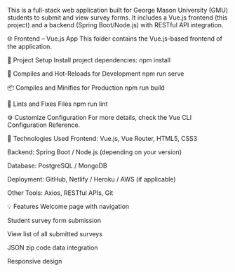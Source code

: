 This is a full-stack web application built for George Mason University (GMU) students to submit and view survey forms. It includes a Vue.js frontend (this project) and a backend (Spring Boot/Node.js) with RESTful API integration.

🌐 Frontend – Vue.js App
This folder contains the Vue.js-based frontend of the application.

📁 Project Setup
Install project dependencies:
npm install

🔄 Compiles and Hot-Reloads for Development
npm run serve

📦 Compiles and Minifies for Production
npm run build

🧼 Lints and Fixes Files
npm run lint

⚙️ Customize Configuration
For more details, check the Vue CLI Configuration Reference.

🧰 Technologies Used
Frontend: Vue.js, Vue Router, HTML5, CSS3

Backend: Spring Boot / Node.js (depending on your version)

Database: PostgreSQL / MongoDB

Deployment: GitHub, Netlify / Heroku / AWS (if applicable)

Other Tools: Axios, RESTful APIs, Git

💡 Features
Welcome page with navigation

Student survey form submission

View list of all submitted surveys

JSON zip code data integration

Responsive design

